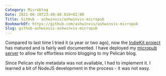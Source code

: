 ```yaml
---
Category: Microblog
Date: 2021-06-10T23:49:40.910+02:00
Title: GitHub - ashwinvis/ashwinvis-micropub
BookmarkOf: https://github.com/ashwinvis/ashwinvis-micropub
Slug: github-ashwinvis-ashwinvis-micropub
---
```

Compared to last time I tried it (a year or two ago), now the [IndieKit project](https://getindiekit.com) has matured and is fairly well documented. I have deployed my [micropub server](https://github.com/ashwinvis/ashwinvis-micropub) to allow for effortless micro blogging to my Pelican blog. 

Since Pelican style metadata was not available, I had to implement it. I learned a bit of NodeJS development in the process - it was not easy.
